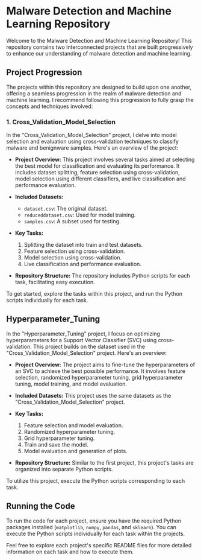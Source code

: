 # Malware Detection and Machine Learning Repository

Welcome to the Malware Detection and Machine Learning Repository! This repository contains two interconnected projects that are built progressively to enhance our understanding of malware detection and machine learning.

## Project Progression

The projects within this repository are designed to build upon one another, offering a seamless progression in the realm of malware detection and machine learning. I recommend following this progression to fully grasp the concepts and techniques involved:

### 1. Cross_Validation_Model_Selection

In the "Cross_Validation_Model_Selection" project, I delve into model selection and evaluation using cross-validation techniques to classify malware and benignware samples. Here's an overview of the project:

- **Project Overview:** This project involves several tasks aimed at selecting the best model for classification and evaluating its performance. It includes dataset splitting, feature selection using cross-validation, model selection using different classifiers, and live classification and performance evaluation.

- **Included Datasets:**

  - `dataset.csv`: The original dataset.
  - `reduceddataset.csv`: Used for model training.
  - `samples.csv`: A subset used for testing.

- **Key Tasks:**

  1. Splitting the dataset into train and test datasets.
  2. Feature selection using cross-validation.
  3. Model selection using cross-validation.
  4. Live classification and performance evaluation.

- **Repository Structure:** The repository includes Python scripts for each task, facilitating easy execution.

To get started, explore the tasks within this project, and run the Python scripts individually for each task.

## Hyperparameter_Tuning

In the "Hyperparameter_Tuning" project, I focus on optimizing hyperparameters for a Support Vector Classifier (SVC) using cross-validation. This project builds on the dataset used in the "Cross_Validation_Model_Selection" project. Here's an overview:

- **Project Overview:** The project aims to fine-tune the hyperparameters of an SVC to achieve the best possible performance. It involves feature selection, randomized hyperparameter tuning, grid hyperparameter tuning, model training, and model evaluation.

- **Included Datasets:** This project uses the same datasets as the "Cross_Validation_Model_Selection" project.

- **Key Tasks:**

  1. Feature selection and model evaluation.
  2. Randomized hyperparameter tuning.
  3. Grid hyperparameter tuning.
  4. Train and save the model.
  5. Model evaluation and generation of plots.

- **Repository Structure:** Similar to the first project, this project's tasks are organized into separate Python scripts.

To utilize this project, execute the Python scripts corresponding to each task.

## Running the Code

To run the code for each project, ensure you have the required Python packages installed (`matplotlib`, `numpy`, `pandas`, and `sklearn`). You can execute the Python scripts individually for each task within the projects.

Feel free to explore each project's specific README files for more detailed information on each task and how to execute them.
